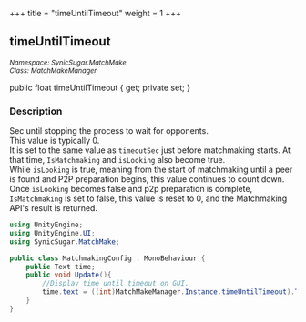 +++
title = "timeUntilTimeout"
weight = 1
+++
## timeUntilTimeout
<small>*Namespace: SynicSugar.MatchMake* <br>
*Class: MatchMakeManager* </small>

public float timeUntilTimeout { get; private set; }


### Description
Sec until stopping the process to wait for opponents.<br>
This value is typically 0. <br>
It is set to the same value as `timeoutSec` just before matchmaking starts. At that time, `IsMatchmaking` and `isLooking` also become true.<br>
While `isLooking` is true, meaning from the start of matchmaking until a peer is found and P2P preparation begins, this value continues to count down.<br>
Once `isLooking` becomes false and p2p preparation is complete, `IsMatchmaking` is set to false, this value is reset to 0, and the Matchmaking API's result is returned.


```cs
using UnityEngine;
using UnityEngine.UI;
using SynicSugar.MatchMake;

public class MatchmakingConfig : MonoBehaviour {
    public Text time;
    public void Update(){
        //Display time until timeout on GUI.
        time.text = ((int)MatchMakeManager.Instance.timeUntilTimeout).ToString();
    }
}
```